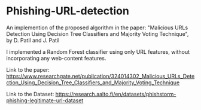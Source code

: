 # Phishing-URL-detection
An implemention of the proposed algorithm in the paper: 
"Malicious URLs Detection Using Decision Tree Classifiers and Majority Voting Technique", by D. Patil and J. Patil

I implemented a Random Forest classifier using only URL features, without incorporating any web-content features.


Link to the paper: https://www.researchgate.net/publication/324014302_Malicious_URLs_Detection_Using_Decision_Tree_Classifiers_and_Majority_Voting_Technique

Link to the Dataset: https://research.aalto.fi/en/datasets/phishstorm-phishing-legitimate-url-dataset
